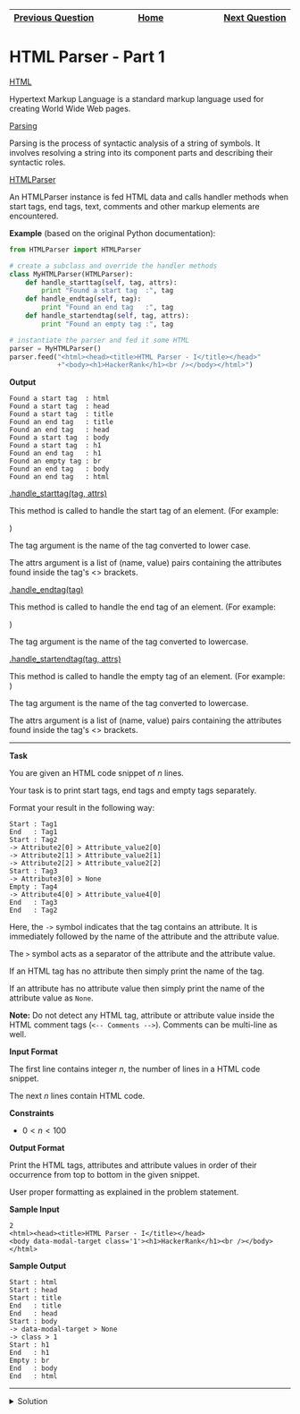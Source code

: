 | <img width=1000>[Previous Question](https://github.com/Kevin-Lago/python-hackerrank-solutions/tree/main/src/python/regex_and_parsing/hex_color_code)</img> | <img width=1000>[Home](https://github.com/Kevin-Lago/python-hackerrank-solutions)</img> | <img width=1000>[Next Question](https://github.com/Kevin-Lago/python-hackerrank-solutions/tree/main/src/python/regex_and_parsing/html_parser_part_2)</img> |
|:---|:---:|---:|

# HTML Parser - Part 1

[HTML]()

Hypertext Markup Language is a standard markup language used for creating World Wide Web pages.

[Parsing]()

Parsing is the process of syntactic analysis of a string of symbols. It involves resolving a string into its component parts and describing their syntactic roles.

[HTMLParser]()

An HTMLParser instance is fed HTML data and calls handler methods when start tags, end tags, text, comments and other markup elements are encountered.

__Example__ (based on the original Python documentation):

```python
from HTMLParser import HTMLParser

# create a subclass and override the handler methods
class MyHTMLParser(HTMLParser):
    def handle_starttag(self, tag, attrs):
        print "Found a start tag  :", tag
    def handle_endtag(self, tag):
        print "Found an end tag   :", tag
    def handle_startendtag(self, tag, attrs):
        print "Found an empty tag :", tag

# instantiate the parser and fed it some HTML
parser = MyHTMLParser()
parser.feed("<html><head><title>HTML Parser - I</title></head>"
            +"<body><h1>HackerRank</h1><br /></body></html>")
```

__Output__

```
Found a start tag  : html
Found a start tag  : head
Found a start tag  : title
Found an end tag   : title
Found an end tag   : head
Found a start tag  : body
Found a start tag  : h1
Found an end tag   : h1
Found an empty tag : br
Found an end tag   : body
Found an end tag   : html
```

[.handle_starttag(tag, attrs)]()

This method is called to handle the start tag of an element. (For example: <div class='marks'>)

The tag argument is the name of the tag converted to lower case.

The attrs argument is a list of (name, value) pairs containing the attributes found inside the tag's <> brackets.

[.handle_endtag(tag)]()

This method is called to handle the end tag of an element. (For example: </div>)

The tag argument is the name of the tag converted to lowercase.

[.handle_startendtag(tag, attrs)]()

This method is called to handle the empty tag of an element. (For example: <br />)

The tag argument is the name of the tag converted to lowercase.

The attrs argument is a list of (name, value) pairs containing the attributes found inside the tag's <> brackets.

---

__Task__

You are given an HTML code snippet of $n$ lines.

Your task is to print start tags, end tags and empty tags separately.

Format your result in the following way:

```
Start : Tag1
End   : Tag1
Start : Tag2
-> Attribute2[0] > Attribute_value2[0]
-> Attribute2[1] > Attribute_value2[1]
-> Attribute2[2] > Attribute_value2[2]
Start : Tag3
-> Attribute3[0] > None
Empty : Tag4
-> Attribute4[0] > Attribute_value4[0]
End   : Tag3
End   : Tag2
```

Here, the ```->``` symbol indicates that the tag contains an attribute. It is immediately followed by the name of the attribute and the attribute value.

The ```>``` symbol acts as a separator of the attribute and the attribute value.

If an HTML tag has no attribute then simply print the name of the tag.

If an attribute has no attribute value then simply print the name of the attribute value as ```None```.

__Note:__ Do not detect any HTML tag, attribute or attribute value inside the HTML comment tags (```<-- Comments -->```). Comments can be multi-line as well.

__Input Format__

The first line contains integer $n$, the number of lines in a HTML code snippet.

The next $n$ lines contain HTML code.

__Constraints__

- $0 < n < 100$

__Output Format__

Print the HTML tags, attributes and attribute values in order of their occurrence from top to bottom in the given snippet.

User proper formatting as explained in the problem statement.

__Sample Input__

```
2
<html><head><title>HTML Parser - I</title></head>
<body data-modal-target class='1'><h1>HackerRank</h1><br /></body></html>
```

__Sample Output__

```
Start : html
Start : head
Start : title
End   : title
End   : head
Start : body
-> data-modal-target > None
-> class > 1
Start : h1
End   : h1
Empty : br
End   : body
End   : html
```

---

<details><summary>Solution</summary>
    
```python
from abc import ABC
from html.parser import HTMLParser


class MyHTMLParser(HTMLParser, ABC):
    def handle_starttag(self, tag, attrs):
        print("Start :", tag)
        [print(f"-> {attr[0]} > {attr[1]}") for attr in attrs]

    def handle_endtag(self, tag):
        print("End   :", tag)

    def handle_startendtag(self, tag, attrs):
        print("Empty :", tag)
        [print(f"-> {attr[0]} > {attr[1]}") for attr in attrs]


if __name__ == '__main__':
    n = int(input())
    parser = MyHTMLParser()
    s = "".join([input() for i in range(n)])
    parser.feed(s)
```
</details>
